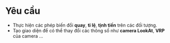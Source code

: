 # Yêu cầu
* Thực hiện các phép biến đổi **quay**, **tỉ lệ**, **tịnh tiến** trên các đối tượng.
* Tạo giao diện để có thể thay đổi các thông số như **camera LookAt**, **VRP** của camera ...